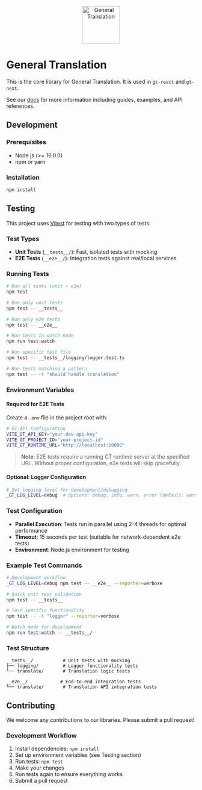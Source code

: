 <p align="center">
  <a href="https://generaltranslation.com" target="_blank">
    <img src="https://generaltranslation.com/gt-logo-light.svg" alt="General Translation" width="100" height="100">
  </a>
</p>

# General Translation

This is the core library for General Translation. It is used in `gt-react` and `gt-next`.

See our [docs](https://generaltranslation.com/docs) for more information including guides, examples, and API references.

## Development

### Prerequisites

- Node.js (>= 16.0.0)
- npm or yarn

### Installation

```bash
npm install
```

## Testing

This project uses [Vitest](https://vitest.dev/) for testing with two types of tests:

### Test Types

- **Unit Tests** (`__tests__/`): Fast, isolated tests with mocking
- **E2E Tests** (`__e2e__/`): Integration tests against real/local services

### Running Tests

```bash
# Run all tests (unit + e2e)
npm test

# Run only unit tests
npm test -- __tests__

# Run only e2e tests
npm test -- __e2e__

# Run tests in watch mode
npm run test:watch

# Run specific test file
npm test -- __tests__/logging/logger.test.ts

# Run tests matching a pattern
npm test -- -t "should handle translation"
```

### Environment Variables

#### Required for E2E Tests

Create a `.env` file in the project root with:

```bash
# GT API Configuration
VITE_GT_API_KEY="your-dev-api-key"
VITE_GT_PROJECT_ID="your-project-id"
VITE_GT_RUNTIME_URL="http://localhost:10000"
```

> **Note**: E2E tests require a running GT runtime server at the specified URL. Without proper configuration, e2e tests will skip gracefully.

#### Optional: Logger Configuration

```bash
# Set logging level for development/debugging
_GT_LOG_LEVEL=debug  # Options: debug, info, warn, error (default: warn)
```

### Test Configuration

- **Parallel Execution**: Tests run in parallel using 2-4 threads for optimal performance
- **Timeout**: 15 seconds per test (suitable for network-dependent e2e tests)
- **Environment**: Node.js environment for testing

### Example Test Commands

```bash
# Development workflow
_GT_LOG_LEVEL=debug npm test -- __e2e__ --reporter=verbose

# Quick unit test validation
npm test -- __tests__

# Test specific functionality
npm test -- -t "logger" --reporter=verbose

# Watch mode for development
npm run test:watch -- __tests__/
```

### Test Structure

```
__tests__/           # Unit tests with mocking
├── logging/         # Logger functionality tests
└── translate/       # Translation logic tests

__e2e__/            # End-to-end integration tests
└── translate/       # Translation API integration tests
```

## Contributing

We welcome any contributions to our libraries. Please submit a pull request!

### Development Workflow

1. Install dependencies: `npm install`
2. Set up environment variables (see Testing section)
3. Run tests: `npm test`
4. Make your changes
5. Run tests again to ensure everything works
6. Submit a pull request
